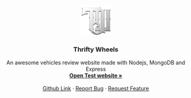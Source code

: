 <!-- PROJECT LOGO -->
<br />
<p align="center">
  <a href="https://thrifty-wheels.herokuapp.com/" target="_blank">
    <img src="public/images/TW.png" alt="Logo" width="80" height="80">
  </a>

  <h3 align="center">Thrifty Wheels</h3>

  <p align="center">
    An awesome vehicles review website made with Nodejs, MongoDB and Express
    <br />
    <a href="https://thrifty-wheels.herokuapp.com/"><strong>Open Test website »</strong></a>
    <br />
    <br />
    <a href="https://github.com/Muhammed-Rahif/Thrifty-Wheels-Review-App/">Github Link</a>
    ·
    <a href="https://github.com/Muhammed-Rahif/Thrifty-Wheels-Review-App/issues/">Report Bug</a>
    ·
    <a href="https://github.com/Muhammed-Rahif/Thrifty-Wheels-Review-App/issues/">Request Feature</a>
  </p>
</p>